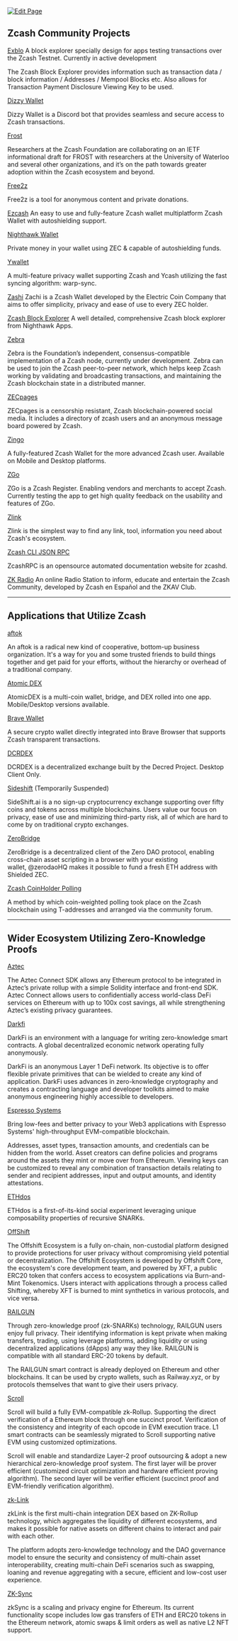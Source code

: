 <a href="https://github.com/Zechub/zechub/edit/main/site/Zcash_Community/Community_Projects.md" target="_blank">
  <img src="https://img.shields.io/badge/Edit-blue" alt="Edit Page"/>
</a>

## Zcash Community Projects
[Exblo](https://testnet.exblo.app/#/)
A block explorer specially design for apps testing transactions over the Zcash Testnet. Currently in active development

The Zcash Block Explorer provides information such as transaction data / block information / Addresses / Mempool Blocks etc. Also allows for Transaction Payment Disclosure Viewing Key to be used.

[Dizzy Wallet](https://forum.zcashcommunity.com/t/dizzy-wallet-a-dedicated-zcash-wallet-for-discord/43988)

Dizzy Wallet is a Discord bot that provides seamless and secure access to Zcash transactions. 

[Frost](https://eprint.iacr.org/2020/852)

Researchers at the Zcash Foundation are collaborating on an IETF informational draft for FROST with researchers at the University of Waterloo and several other organizations, and it’s on the path towards greater adoption within the Zcash ecosystem and beyond.

[Free2z](https://free2z.cash)

Free2z is a tool for anonymous content and private donations.

[Ezcash](https://blog.nerdbank.net/ezcash-app)
An easy to use and fully-feature Zcash wallet multiplatform Zcash Wallet with autoshielding support.

[Nighthawk Wallet](https://nighthawkwallet.com/)

Private money in your wallet using ZEC & capable of autoshielding funds.  


[Ywallet](https://ywallet.app/)

A multi-feature privacy wallet supporting Zcash and Ycash utilizing the fast syncing algorithm: warp-sync.

[Zashi](https://z.cash/ecosystem/zashi-wallet/)
Zachi is a Zcash Wallet developed by the Electric Coin Company that aims to offer simplicity, privacy and ease of use to every ZEC holder.

[Zcash Block Explorer](https://mainnet.zcashexplorer.app/)
A well detailed, comprehensive Zcash block explorer from Nighthawk Apps.

[Zebra](https://zfnd.org/zebra/)

Zebra is the Foundation’s independent, consensus-compatible implementation of a Zcash node, currently under development. Zebra can be used to join the Zcash peer-to-peer network, which helps keep Zcash working by validating and broadcasting transactions, and maintaining the Zcash blockchain state in a distributed manner.

[ZECpages](https://www.zecpages.com/z/all)

ZECpages is a censorship resistant, Zcash blockchain-powered social media. It includes a directory of zcash users and an anonymous message board powered by Zcash.

[Zingo](https://www.zingolabs.org/)

A fully-featured Zcash Wallet for the more advanced Zcash user. Available on Mobile and Desktop platforms.

[ZGo](https://zgo.cash)

ZGo is a Zcash Register. Enabling vendors and merchants to accept Zcash. Currently testing the app to get high quality feedback on the usability and features of ZGo.

[Zlink](https://zlink.click)

Zlink is the simplest way to find any link, tool, information you need about Zcash's ecosystem.

[Zcash CLI JSON RPC](https://zcash-rpc.vercel.app/)

ZcashRPC is an opensource automated documentation website for zcashd.

[ZK Radio](https://zcashesp.com/zk-radio/)
An online Radio Station to inform, educate and entertain the Zcash Community, developed by Zcash en Español and the ZKAV Club.
___
## Applications that Utilize Zcash

[aftok](https://aftok.com)

An aftok is a radical new kind of cooperative, bottom-up business organization. It's a way for you and some trusted friends to build things together and get paid for your efforts, without the hierarchy or overhead of a traditional company.

[Atomic DEX](https://atomicdex.io/en/)

AtomicDEX is a multi-coin wallet, bridge, and DEX rolled into one app. Mobile/Desktop versions available.

[Brave Wallet](https://brave.com/es/wallet/)

A secure crypto wallet directly integrated into Brave Browser that supports Zcash transparent transactions.

[DCRDEX](https://dex.decred.org)

DCRDEX is a decentralized exchange built by the Decred Project. Desktop Client Only.

[Sideshift](https://sideshift.ai) (Temporarily Suspended)

SideShift.ai is a no sign-up cryptocurrency exchange supporting over fifty coins and tokens across multiple blockchains. Users value our focus on privacy, ease of use and minimizing third-party risk, all of which are hard to come by on traditional crypto exchanges.

[ZeroBridge](https://bridge.zerodao.com/#/transfer/ETH)

ZeroBridge is a decentralized client of the Zero DAO protocol, enabling cross-chain asset scripting in a browser with your existing wallet, @zerodaoHQ makes it possible to fund a fresh ETH address with Shielded ZEC.

[Zcash CoinHolder Polling](https://forum.zcashcommunity.com/t/coin-holder-polling-instructions/40170)

A method by which coin-weighted polling took place on the Zcash blockchain using T-addresses and arranged via the community forum.


___
## Wider Ecosystem Utilizing Zero-Knowledge Proofs


[Aztec](https://aztec.network/index.html)

The Aztec Connect SDK allows any Ethereum protocol to be integrated in Aztec’s private rollup with a simple Solidity interface and front-end SDK. Aztec Connect allows users to confidentially access world-class DeFi services on Ethereum with up to 100x cost savings, all while strengthening Aztec’s existing privacy guarantees.

[Darkfi](https://dark.fi)

DarkFi is an environment with a language for writing zero-knowledge smart contracts. A global decentralized economic network operating fully anonymously.

DarkFi is an anonymous Layer 1 DeFi network. Its objective is to offer flexible private primitives that can be wielded to create any kind of application. DarkFi uses advances in zero-knowledge cryptography and creates a contracting language and developer toolkits aimed to make anonymous engineering highly accessible to developers.

[Espresso Systems](https://www.espressosys.com)

Bring low-fees and better privacy to your Web3 applications with Espresso Systems' high-throughput EVM-compatible blockchain.

Addresses, asset types, transaction amounts, and credentials can be hidden from the world. Asset creators can define policies and programs around the assets they mint or move over from Ethereum. Viewing keys can be customized to reveal any combination of transaction details relating to sender and recipient addresses, input and output amounts, and identity attestations.


[ETHdos](https://ethdos.xyz)

ETHdos is a first-of-its-kind social experiment leveraging unique composability properties of recursive SNARKs.


[OffShift](https://offshift.io/#top)

The Offshift Ecosystem is a fully on-chain, non-custodial platform designed to provide protections for user privacy without compromising yield potential or decentralization. The Offshift Ecosystem is developed by Offshift Core, the ecosystem's core development team, and powered by XFT, a public ERC20 token that confers access to ecosystem applications via Burn-and-Mint Tokenomics. Users interact with applications through a process called Shifting, whereby XFT is burned to mint synthetics in various protocols, and vice versa.

[RAILGUN](https://railgun.org/#/)

Through zero-knowledge proof (zk-SNARKs) technology, RAILGUN users enjoy full privacy. Their identifying information is kept private when making transfers, trading, using leverage platforms, adding liquidity or using decentralized applications (dApps) any way they like. RAILGUN is compatible with all standard ERC-20 tokens by default.

The RAILGUN smart contract is already deployed on Ethereum and other blockchains. It can be used by crypto wallets, such as Railway.xyz, or by protocols themselves that want to give their users privacy.

[Scroll](https://scroll.io)

Scroll will build a fully EVM-compatible zk-Rollup. Supporting the direct verification of a Ethereum block through one succinct proof. Verification of the consistency and integrity of each opcode in EVM execution trace. L1 smart contracts can be seamlessly migrated to Scroll supporting native EVM using customized optimizations.

Scroll will enable and standardize Layer-2 proof outsourcing & adopt a new hierarchical zero-knowledge proof system. The first layer will be prover efficient (customized circuit optimization and hardware efficient proving algorithm). The second layer will be verifier efficient (succinct proof and EVM-friendly verification algorithm).

[zk-Link](https://www.zk.link)

zkLink is the first multi-chain integration DEX based on ZK-Rollup technology, which aggregates the liquidity of different ecosystems, and makes it possible for native assets on different chains to interact and pair with each other.

The platform adopts zero-knowledge technology and the DAO governance model to ensure the security and consistency of multi-chain asset interoperability, creating multi-chain DeFi scenarios such as swapping, loaning and revenue aggregating with a secure, efficient and low-cost user experience.

[ZK-Sync](https://zksync.io)

zkSync is a scaling and privacy engine for Ethereum. Its current functionality scope includes low gas transfers of ETH and ERC20 tokens in the Ethereum network, atomic swaps & limit orders as well as native L2 NFT support.
